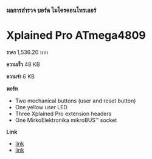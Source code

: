 ### ผลการสำรวจ บอร์ด ไมโครคอนโทรเลอร์

#  Xplained Pro ATmega4809

**ราคา** 1,536.20 บาท

**ความเร็ว** 48 KB

**ความจำ** 6 KB

**พอร์ท**

- Two mechanical buttons (user and reset button)
- One yellow user LED
- Three Xplained Pro extension headers
- One MirkoElektronika mikroBUS™ socket

**Link**

- [link](https://docs.platformio.org/en/latest/boards/atmelmegaavr/xplained_pro_4809.html#board-atmelmegaavr-xplained-pro-4809)
- [link](https://www.microchip.com/en-us/development-tool/ATMEGA4809-XPRO)


